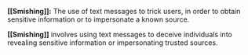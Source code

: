 **[[Smishing]]:** The use of text messages to trick users, in order to obtain sensitive information or to impersonate a known source.

**[[Smishing]]** involves using text messages to deceive individuals into revealing sensitive information or impersonating trusted sources.